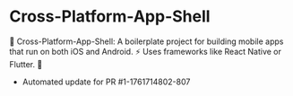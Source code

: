 # Cross-Platform-App-Shell
📱 Cross-Platform-App-Shell: A boilerplate project for building mobile apps that run on both iOS and Android. ⚡ Uses frameworks like React Native or Flutter. 🚀


- Automated update for PR #1-1761714802-807